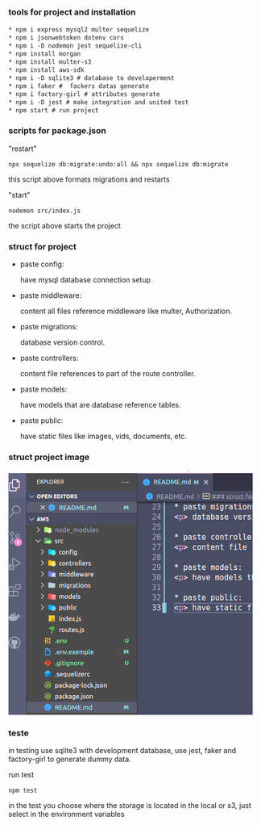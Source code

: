 ###   tools for project and installation
```
* npm i express mysql2 multer sequelize
* npm i jsonwebtoken dotenv cors
* npm i -D nodemon jest sequelize-cli
* npm install morgan
* npm install multer-s3
* npm install aws-sdk
* npm i -D sqlite3 # database to developerment 
* npm i faker #  fackers datas generate
* npm i factory-girl # attributes generate
* npm i -D jest # make integration and united test
* npm start # run project
```

### scripts for package.json

<p>"restart" </p>

```
npx sequelize db:migrate:undo:all && npx sequelize db:migrate
```

<p> this script above formats migrations and restarts </p>

<p>"start"</p>

```
nodemon src/index.js
```

<p> the script above starts the project </p>

### struct for project

* paste config: 
   <p> have mysql database connection setup </p>

* paste middleware:
   <p> content all files reference middleware like multer, Authorization. </p>

* paste migrations:
   <p> database version control. </p>

* paste controllers: 
   <p> content file references to part of the route controller. </p>

* paste models:
   <p> have models that are database reference tables. </p>

* paste public:
   <p> have static files  like images, vids, documents, etc. </p>


### struct project image 

![alt text](https://github.com/Jardielson-s/aws/blob/main/images/imageOfStruct.png)


### teste

<p>
in testing use sqlite3 with development database, use jest, faker and factory-girl to generate dummy data.
</p>
<p>
run test
<p>

```
npm test
```

<p>
in the test you choose where the storage is located in the local or s3, just select in the environment variables
</p>